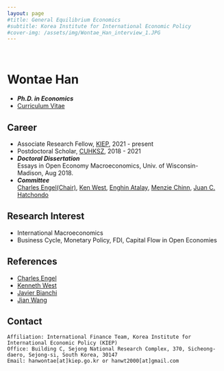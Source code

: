 ```yaml
---
layout: page
#title: General Equilibrium Economics
#subtitle: Korea Institute for International Economic Policy
#cover-img: /assets/img/Wontae_Han_interview_1.JPG
---
```


<br>

# Wontae Han 
* _**Ph.D. in Economics**_ 
* [Curriculum Vitae](https://econhanwt.github.io/my_docs/WontaeHan_CV.pdf)

## Career
* Associate Research Fellow, [KIEP](https://www.kiep.go.kr/eng/), 2021 - present 
* Postdoctoral Scholar, [CUHKSZ](https://sme.cuhk.edu.cn/en), 2018 - 2021 
* _**Doctoral Dissertation**_ <br>
  Essays in Open Economy Macroeconomics, Univ. of Wisconsin-Madison, Aug 2018. 
* _**Committee**_ <br>
  [Charles Engel(Chair)](https://www.ssc.wisc.edu/~cengel/), [Ken West](https://www.ssc.wisc.edu/~kwest/), [Enghin Atalay](https://enghinatalay.github.io/), [Menzie Chinn](https://www.ssc.wisc.edu/~mchinn/), [Juan C. Hatchondo](https://sites.google.com/site/juancarloshatchondo/)

## Research Interest
* International Macroeconomics 
* Business Cycle, Monetary Policy, FDI, Capital Flow in Open Economies 

## References
* [Charles Engel](https://www.ssc.wisc.edu/~cengel/)
* [Kenneth West](https://www.ssc.wisc.edu/~kwest/)
* [Javier Bianchi](http://www.javierbianchi.com/)
* [Jian Wang](https://jianwang.weebly.com/)

## Contact
```
Affiliation: International Finance Team, Korea Institute for International Economic Policy (KIEP)
Office: Building C, Sejong National Research Complex, 370, Sicheong-daero, Sejong-si, South Korea, 30147
Email: hanwontae[at]kiep.go.kr or hanwt2000[at]gmail.com
```

